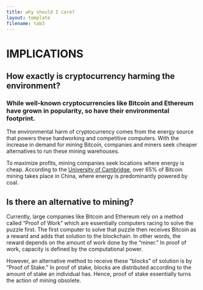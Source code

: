 ```yaml
---
title: why should I care?
layout: template
filename: tab3
--- 
```


# IMPLICATIONS 

## **How exactly is cryptocurrency harming the environment?**

### While well-known cryptocurrencies like Bitcoin and Ethereum have grown in popularity, so have their environmental footprint.

The environmental harm of cryptocurrency comes from the energy source that powers these hardworking and competitive computers. With the increase in demand for mining Bitcoin, companies and miners seek cheaper alternatives to run these mining warehouses. 

To maximize profits, mining companies seek locations where energy is cheap. According to the [University of Cambridge](https://cbeci.org/mining_map), over 65% of Bitcoin mining takes place in China, where energy is predominantly powered by coal. 

## **Is there an alternative to mining?**

Currently, large companies like Bitcoin and Ethereum rely on a method called “Proof of Work” which are essentially computers racing to solve the puzzle first. The first computer to solve that puzzle then receives Bitcoin as a reward and adds that solution to the blockchain. In other words, the reward depends on the amount of work done by the “miner.” In proof of work, capacity is defined by the computational power. 

However, an alternative method to receive these “blocks” of solution is by “Proof of Stake.” In proof of stake, blocks are distributed according to the amount of stake an individual has. Hence, proof of stake essentially turns the action of mining obsolete. 

